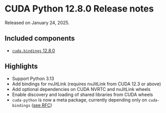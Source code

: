 # CUDA Python 12.8.0 Release notes

Released on January 24, 2025.

## Included components

- [`cuda.bindings` 12.8.0](https://nvidia.github.io/cuda-python/cuda-bindings/12.8.0/release/12.8.0-notes.html)


## Highlights

- Support Python 3.13
- Add bindings for nvJitLink (requires nvJitLink from CUDA 12.3 or above)
- Add optional dependencies on CUDA NVRTC and nvJitLink wheels
- Enable discovery and loading of shared libraries from CUDA wheels
- `cuda-python` is now a meta package, currently depending only on `cuda-bindings` ([see RFC](https://github.com/NVIDIA/cuda-python/issues/105))
